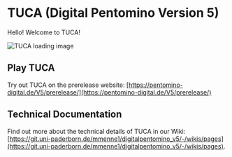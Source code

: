 # TUCA (Digital Pentomino Version 5)

Hello!
Welcome to TUCA!

![TUCA loading image](/resources/images/icons/tuca.png)

## Play TUCA

Try out TUCA on the prerelease website: [https://pentomino-digital.de/V5/prerelease/](https://pentomino-digital.de/V5/prerelease/)

## Technical Documentation

Find out more about the technical details of TUCA in our Wiki: [https://git.uni-paderborn.de/mmenne1/digitalpentomino_v5/-/wikis/pages](https://git.uni-paderborn.de/mmenne1/digitalpentomino_v5/-/wikis/pages).
